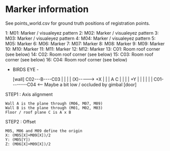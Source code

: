 # Marker information

See points_world.csv for ground truth positions of registration points.

 1: M01: Marker / visualeyez pattern
 2: M02: Marker / visualeyez pattern
 3: M03: Marker / visualeyez pattern
 4: M04: Marker / visualeyez pattern
 5: M05: Marker
 6: M06: Marker
 7: M07: Marker
 8: M08: Marker
 9: M09: Marker
10: M10: Marker
11: M11: Marker
12: M12: Marker
13: C01: Room roof corner (see below)
14: C02: Room roof corner (see below)
15: C03: Room roof corner (see below)
16: C04: Room roof corner (see below)

- BIRDS EYE -

    [wall]
C02---B----C03
 |          |
 |          |       (X)-----> +X
 |          |        |
 A    C     |        |
 |          |       +Y
 |          |
 |          |
 |          |
C01--------C04 <-- Maybe a bit low / occluded by gimbal
    [door]

STEP1 : Axis alignment

    Wall A is the plane through (M06, M07, M09)
    Wall B is the plane through (M01, M02, M03)
    Floor / roof plane C is A x B

STEP2 : Offset

    M05, M06 and M09 define the origin
    X: (M05[X]+M09[X])/2
    Y: (M05[Y])
    Z: (M06[X]+M09[X])/2

